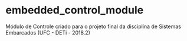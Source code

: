 # embedded_control_module
Módulo de Controle criado para o projeto final da disciplina de Sistemas Embarcados (UFC - DETi - 2018.2)
